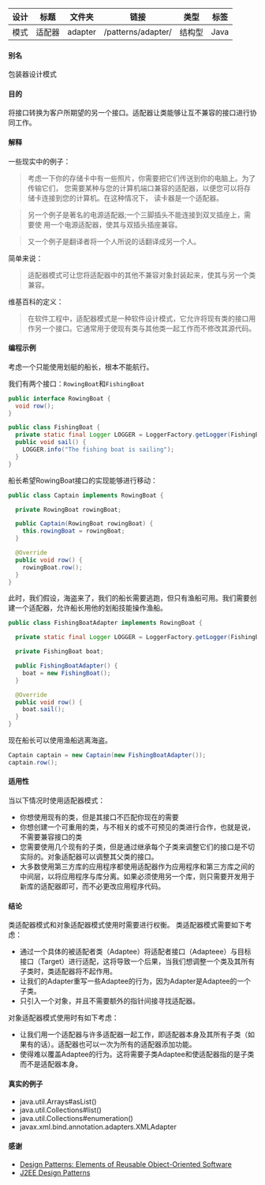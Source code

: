 |    设计    | 标题 | 文件夹 | 链接 | 类型 | 标签|
| ---------- | --- | ---- | ---| ---| ---|
| 模式 |  适配器 | adapter | /patterns/adapter/| 结构型 |Java|

#### 别名
包装器设计模式
#### 目的
将接口转换为客户所期望的另一个接口。适配器让类能够让互不兼容的接口进行协同工作。
#### 解释
一些现实中的例子：
>考虑一下你的存储卡中有一些照片，你需要把它们传送到你的电脑上。为了传输它们，
您需要某种与您的计算机端口兼容的适配器，以便您可以将存储卡连接到您的计算机。在这种情况下，
读卡器是一个适配器。

>另一个例子是著名的电源适配器;一个三脚插头不能连接到双叉插座上，需要使
用一个电源适配器，使其与双插头插座兼容。

>又一个例子是翻译者将一个人所说的话翻译成另一个人。

简单来说：
>适配器模式可让您将适配器中的其他不兼容对象封装起来，使其与另一个类兼容。

维基百科的定义：
>在软件工程中，适配器模式是一种软件设计模式，它允许将现有类的接口用作另一个接口。它通常用于使现有类与其他类一起工作而不修改其源代码。

#### 编程示例

考虑一个只能使用划艇的船长，根本不能航行。

我们有两个接口：`RowingBoat`和`FishingBoat`

```JAVA
public interface RowingBoat {
  void row();
}

public class FishingBoat {
  private static final Logger LOGGER = LoggerFactory.getLogger(FishingBoat.class);
  public void sail() {
    LOGGER.info("The fishing boat is sailing");
  }
}
```
船长希望RowingBoat接口的实现能够进行移动：
```JAVA
public class Captain implements RowingBoat {

  private RowingBoat rowingBoat;

  public Captain(RowingBoat rowingBoat) {
    this.rowingBoat = rowingBoat;
  }

  @Override
  public void row() {
    rowingBoat.row();
  }
}
```
此时，我们假设，海盗来了，我们的船长需要逃跑，但只有渔船可用。我们需要创建一个适配器，允许船长用他的划船技能操作渔船。
```JAVA
public class FishingBoatAdapter implements RowingBoat {

  private static final Logger LOGGER = LoggerFactory.getLogger(FishingBoatAdapter.class);

  private FishingBoat boat;

  public FishingBoatAdapter() {
    boat = new FishingBoat();
  }

  @Override
  public void row() {
    boat.sail();
  }
}
```
现在船长可以使用渔船逃离海盗。
```JAVA
Captain captain = new Captain(new FishingBoatAdapter());
captain.row();
```
#### 适用性
当以下情况时使用适配器模式：
- 你想使用现有的类，但是其接口不匹配你现在的需要
- 你想创建一个可重用的类，与不相关的或不可预见的类进行合作，也就是说，不需要兼容接口的类
- 您需要使用几个现有的子类，但是通过继承每个子类来调整它们的接口是不切实际的。对象适配器可以调整其父类的接口。
- 大多数使用第三方库的应用程序都使用适配器作为应用程序和第三方库之间的中间层，以将应用程序与库分离。如果必须使用另一个库，则只需要开发用于新库的适配器即可，而不必更改应用程序代码。

#### 结论
类适配器模式和对象适配器模式使用时需要进行权衡。
类适配器模式需要如下考虑：
- 通过一个具体的被适配者类（Adaptee）将适配者接口（Adapteee）与目标接口（Target）进行适配，这将导致一个后果，当我们想调整一个类及其所有子类时，类适配器将不起作用。
- 让我们的Adapter重写一些Adaptee的行为，因为Adapter是Adaptee的一个子类。
- 只引入一个对象，并且不需要额外的指针间接寻找适配器。

对象适配器模式使用时有如下考虑：

- 让我们用一个适配器与许多适配器一起工作，即适配器本身及其所有子类（如果有的话）。适配器也可以一次为所有的适配器添加功能。
- 使得难以覆盖Adaptee的行为。这将需要子类Adaptee和使适配器指的是子类而不是适配器本身。

#### 真实的例子
- java.util.Arrays#asList()
- java.util.Collections#list()
- java.util.Collections#enumeration()
- javax.xml.bind.annotation.adapters.XMLAdapter

#### 感谢
* [Design Patterns: Elements of Reusable Object-Oriented Software](http://www.amazon.com/Design-Patterns-Elements-Reusable-Object-Oriented/dp/0201633612)
* [J2EE Design Patterns](http://www.amazon.com/J2EE-Design-Patterns-William-Crawford/dp/0596004273/ref=sr_1_2)